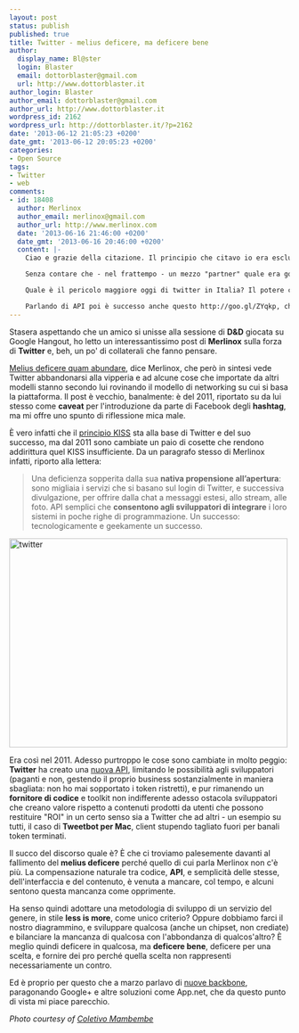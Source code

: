 ```yaml
---
layout: post
status: publish
published: true
title: Twitter - melius deficere, ma deficere bene
author:
  display_name: Bl@ster
  login: Blaster
  email: dottorblaster@gmail.com
  url: http://www.dottorblaster.it
author_login: Blaster
author_email: dottorblaster@gmail.com
author_url: http://www.dottorblaster.it
wordpress_id: 2162
wordpress_url: http://dottorblaster.it/?p=2162
date: '2013-06-12 21:05:23 +0200'
date_gmt: '2013-06-12 20:05:23 +0200'
categories:
- Open Source
tags:
- Twitter
- web
comments:
- id: 18408
  author: Merlinox
  author_email: merlinox@gmail.com
  author_url: http://www.merlinox.com
  date: '2013-06-16 21:46:00 +0200'
  date_gmt: '2013-06-16 20:46:00 +0200'
  content: |-
    Ciao e grazie della citazione. Il principio che citavo io era esclusivamente legato alla limitazione di caratteri. Ovviamente dal 2011 a oggi cosa è cambiato? Che quando le startup non arrivano al break-heaven devono iniziare a capire come arrivarci.

    Senza contare che - nel frattempo - un mezzo "partner" quale era google ha deciso di farsi il suo social.

    Quale è il pericolo maggiore oggi di twitter in Italia? Il potere che ha preso nei suoi confronti la televisione, veicolandone i commenti a suon di hashtag e rendendo le timeline pressoché indecenti.

    Parlando di API poi è successo anche questo http://goo.gl/ZYqkp, che secondo me non è poco!
---
```

<p>Stasera aspettando che un amico si unisse alla sessione di <strong>D&amp;D</strong> giocata su Google Hangout, ho letto un interessantissimo post di <strong>Merlinox</strong> sulla forza di <strong>Twitter</strong> e, beh, un po' di collaterali che fanno pensare.</p>
<p><a href="http://blog.merlinox.com/twitter-melius-deficere-quam-abundare/">Melius deficere quam abundare</a>, dice Merlinox, che però in sintesi vede Twitter abbandonarsi alla vipperia e ad alcune cose che importate da altri modelli stanno secondo lui rovinando il modello di networking su cui si basa la piattaforma. Il post è vecchio, banalmente: è del 2011, riportato su da lui stesso come <strong>caveat</strong> per l'introduzione da parte di Facebook degli <strong>hashtag</strong>, ma mi offre uno spunto di riflessione mica male.</p>
<p>È vero infatti che il <a href="http://en.wikipedia.org/wiki/KISS_principle">principio KISS</a> sta alla base di Twitter e del suo successo, ma dal 2011 sono cambiate un paio di cosette che rendono addirittura quel KISS insufficiente. Da un paragrafo stesso di Merlinox infatti, riporto alla lettera:</p>
<blockquote><p>Una deficienza sopperita dalla sua <strong>nativa propensione all’apertura</strong>: sono migliaia i servizi che si basano sul login di Twitter, e successiva divulgazione, per offrire dalla chat a messaggi estesi, allo stream, alle foto. API semplici che <strong>consentono agli sviluppatori di integrare</strong> i loro sistemi in poche righe di programmazione. Un successo: tecnologicamente e geekamente un successo.</p></blockquote>
<p><img class="aligncenter" alt="twitter" src="http://farm3.staticflickr.com/2435/3882172324_cc4d4f9031.jpg" width="500" height="375" /></p>
<p>Era così nel 2011. Adesso purtroppo le cose sono cambiate in molto peggio: <strong>Twitter</strong> ha creato una <a href="http://www.intervistato.com/2012/09/twitter-e-il-gioco-pericoloso-delle-api.html">nuova API</a>, limitando le possibilità agli sviluppatori (paganti e non, gestendo il proprio business sostanzialmente in maniera sbagliata: non ho mai sopportato i token ristretti), e pur rimanendo un <strong>fornitore di codice</strong> e toolkit non indifferente adesso ostacola sviluppatori che creano valore rispetto a contenuti prodotti da utenti che possono restituire "ROI" in un certo senso sia a Twitter che ad altri - un esempio su tutti, il caso di <strong>Tweetbot per Mac</strong>, client stupendo tagliato fuori per banali token terminati.</p>
<p>Il succo del discorso quale è? È che ci troviamo palesemente davanti al fallimento del <strong>melius deficere</strong> perché quello di cui parla Merlinox non c'è più. La compensazione naturale tra codice, <strong>API</strong>, e semplicità delle stesse, dell'interfaccia e del contenuto, è venuta a mancare, col tempo, e alcuni sentono questa mancanza come opprimente.</p>
<p>Ha senso quindi adottare una metodologia di sviluppo di un servizio del genere, in stile <strong>less is more</strong>, come unico criterio? Oppure dobbiamo farci il nostro diagrammino, e sviluppare qualcosa (anche un chipset, non crediate) e bilanciare la mancanza di qualcosa con l'abbondanza di qualcos'altro? È meglio quindi deficere in qualcosa, ma <strong>deficere bene</strong>, deficere per una scelta, e fornire dei pro perché quella scelta non rappresenti necessariamente un contro.</p>
<p>Ed è proprio per questo che a marzo parlavo di <a href="http://dottorblaster.it/2013/03/una-nuova-backbone-ma-google-e-quello-che-ci-serve/">nuove backbone</a>, paragonando Google+ e altre soluzioni come App.net, che da questo punto di vista mi piace parecchio.</p>
<p><em>Photo courtesy of <a href="http://www.flickr.com/photos/coletivomambembe/3882172324/">Coletivo Mambembe</a></em></p>

